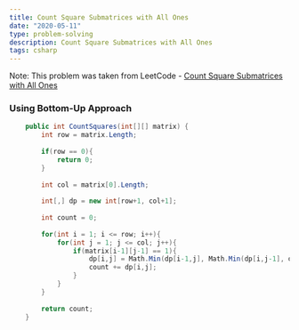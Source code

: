 ```yaml
---
title: Count Square Submatrices with All Ones
date: "2020-05-11"
type: problem-solving
description: Count Square Submatrices with All Ones
tags: csharp
---
```


Note: This problem was taken from LeetCode - [Count Square Submatrices with All Ones](https://leetcode.com/problems/count-square-submatrices-with-all-ones/)

### Using Bottom-Up Approach

```csharp
    public int CountSquares(int[][] matrix) {
        int row = matrix.Length;
        
        if(row == 0){
            return 0;
        }
        
        int col = matrix[0].Length;
        
        int[,] dp = new int[row+1, col+1];
        
        int count = 0;
        
        for(int i = 1; i <= row; i++){
            for(int j = 1; j <= col; j++){
                if(matrix[i-1][j-1] == 1){                
                    dp[i,j] = Math.Min(dp[i-1,j], Math.Min(dp[i,j-1], dp[i-1,j-1])) + 1;
                    count += dp[i,j];
                }
            }
        }
        
        return count;        
    }
```
